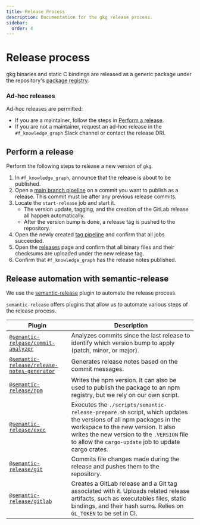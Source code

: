 ```yaml
---
title: Release Process
description: Documentation for the gkg release process.
sidebar:
  order: 4
---
```


# Release process

gkg binaries and static C bindings are released as a generic package under the repository's [package registry](https://gitlab.com/gitlab-org/rust/knowledge-graph/-/packages).

### Ad-hoc releases

Ad-hoc releases are permitted:

- If you are a maintainer, follow the steps in [Perform a release](#perform-a-release).
- If you are not a maintainer, request an ad-hoc release in the `#f_knowledge_graph` Slack channel or contact the release DRI.

## Perform a release

Perform the following steps to release a new version of `gkg`.

1. In `#f_knowledge_graph`, announce that the release is about to be published.
1. Open a [main branch pipeline](https://gitlab.com/gitlab-org/rust/knowledge-graph/-/pipelines?page=1&scope=all&ref=main)
   on a commit you want to publish as a release. This commit must be after any previous release commits.
1. Locate the `start-release` job and start it.
   - The version update, tagging, and the creation of the GitLab release all happen automatically.
   - After the version bump is done, a release tag is pushed to the repository.
1. Open the newly created [tag pipeline](https://gitlab.com/gitlab-org/rust/knowledge-graph/-/pipelines?scope=tags&page=1) and confirm that all jobs succeeded.
1. Open the [releases](https://gitlab.com/gitlab-org/rust/knowledge-graph/-/releases) page and confirm that all
   binary files and their checksums are uploaded under the new release tag.
1. Confirm that `#f_knowledge_graph` has the release notes published.

## Release automation with semantic-release

We use the [semantic-release](https://github.com/semantic-release/semantic-release) plugin to automate the release process.

`semantic-release` offers plugins that allow us to automate various steps of the release process.

| Plugin                                                                                                     | Description                                                                                                                                                                                                                                                    |
| ---------------------------------------------------------------------------------------------------------- | -------------------------------------------------------------------------------------------------------------------------------------------------------------------------------------------------------------------------------------------------------------- |
| [`@semantic-release/commit-analyzer`](https://github.com/semantic-release/commit-analyzer)                 | Analyzes commits since the last release to identify which version bump to apply (patch, minor, or major).                                                                                                                                                      |
| [`@semantic-release/release-notes-generator`](https://github.com/semantic-release/release-notes-generator) | Generates release notes based on the commit messages.                                                                                                                                                                                                          |
| [`@semantic-release/npm`](https://github.com/semantic-release/npm)                                         | Writes the npm version. It can also be used to publish the package to an npm registry, but we rely on our own script.                                                                                                                                          |
| [`@semantic-release/exec`](https://github.com/semantic-release/exec)                                       | Executes the `./scripts/semantic-release-prepare.sh` script, which updates the versions of all npm packages in the workspace to the new version. It also writes the new version to the `.VERSION` file to allow the `cargo-update` job to update cargo crates. |
| [`@semantic-release/git`](https://github.com/semantic-release/git)                                         | Commits file changes made during the release and pushes them to the repository.                                                                                                                                                                                |
| [`@semantic-release/gitlab`](https://github.com/semantic-release/gitlab)                                   | Creates a GitLab release and a Git tag associated with it. Uploads related release artifacts, such as executables files, static bindings, and their hash sums. Relies on `GL_TOKEN` to be set in CI.                                                           |
